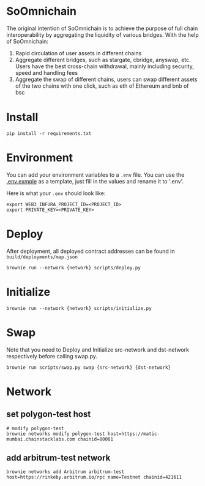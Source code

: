 # SoOmnichain

The original intention of SoOmnichain is to achieve the purpose of full chain interoperability by aggregating the liquidity of various bridges. With the help of SoOmnichain:
1. Rapid circulation of user assets in different chains
2. Aggregate different bridges, such as stargate, cbridge, anyswap, etc. Users have the best cross-chain withdrawal, mainly including security, speed and handling fees
3. Aggregate the swap of different chains, users can swap different assets of the two chains with one click, such as eth of Ethereum and bnb of bsc

# Install

~~~shell
pip install -r requirements.txt
~~~

# Environment

You can add your environment variables to a `.env` file. You can use the [.env.exmple](./.env.example) as a template, just fill in the values and rename it to '.env'. 

Here is what your `.env` should look like:
```shell
export WEB3_INFURA_PROJECT_ID=<PROJECT_ID>
export PRIVATE_KEY=<PRIVATE_KEY>
```

# Deploy

After deployment, all deployed contract addresses can be found in `build/deployments/map.json`

~~~shell
brownie run --network {network} scripts/deploy.py
~~~

# Initialize

~~~shell
brownie run --network {network} scripts/initialize.py
~~~

# Swap

Note that you need to Deploy and Initialize src-network and dst-network respectively before calling swap.py.

~~~shell
brownie run scripts/swap.py swap {src-network} {dst-network}
~~~

# Network

## set polygon-test host
~~~shell
# modify polygon-test
brownie networks modify polygon-test host=https://matic-mumbai.chainstacklabs.com chainid=80001
~~~

## add arbitrum-test network
~~~shell
brownie networks add Arbitrum arbitrum-test host=https://rinkeby.arbitrum.io/rpc name=Testnet chainid=421611
~~~


